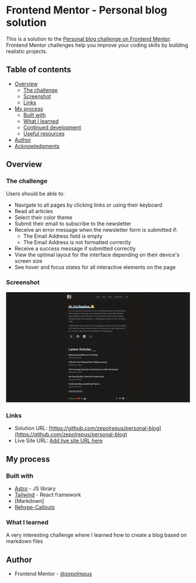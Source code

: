 # Frontend Mentor - Personal blog solution

This is a solution to the [Personal blog challenge on Frontend Mentor](https://www.frontendmentor.io/challenges/personal-blog-lJpVCnmozL). Frontend Mentor challenges help you improve your coding skills by building realistic projects. 

## Table of contents

- [Overview](#overview)
  - [The challenge](#the-challenge)
  - [Screenshot](#screenshot)
  - [Links](#links)
- [My process](#my-process)
  - [Built with](#built-with)
  - [What I learned](#what-i-learned)
  - [Continued development](#continued-development)
  - [Useful resources](#useful-resources)
- [Author](#author)
- [Acknowledgments](#acknowledgments)

## Overview

### The challenge

Users should be able to:

- Navigate to all pages by clicking links or using their keyboard
- Read all articles
- Select their color theme
- Submit their email to subscribe to the newsletter
- Receive an error message when the newsletter form is submitted if:
  - The Email Address field is empty
  - The Email Address is not formatted correctly
- Receive a success message if submitted correctly
- View the optimal layout for the interface depending on their device's screen size
- See hover and focus states for all interactive elements on the page

### Screenshot

![Screenshot](./Screenshot.png)

### Links

- Solution URL: [https://github.com/zepolrepus/personal-blog](https://github.com/zepolrepus/personal-blog)
- Live Site URL: [Add live site URL here](https://your-live-site-url.com)

## My process

### Built with

- [Astro](https://reactjs.org/) - JS library
- [Tailwind](https://nextjs.org/) - React framework
- [Markdown]
- [Rehype-Callouts](https://github.com/lin-stephanie/rehype-callouts)

### What I learned

A very interesting challenge where I learned how to create a blog based on markdown files

## Author

- Frontend Mentor - [@zepolrepus](https://www.frontendmentor.io/profile/zepolrepus)
